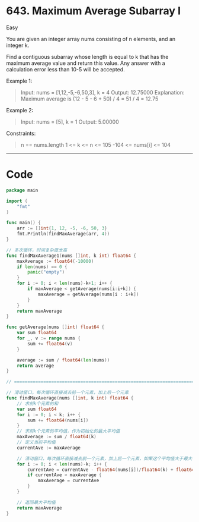 # 643. Maximum Average Subarray I

Easy

You are given an integer array nums consisting of n elements, and an integer k.

Find a contiguous subarray whose length is equal to k that has the maximum average value and return this value. Any answer with a calculation error less than 10-5 will be accepted.

Example 1:
> Input: nums = [1,12,-5,-6,50,3], k = 4
Output: 12.75000
Explanation: Maximum average is (12 - 5 - 6 + 50) / 4 = 51 / 4 = 12.75

Example 2:
> Input: nums = [5], k = 1
Output: 5.00000
 

Constraints:
> n == nums.length
1 <= k <= n <= 105
-104 <= nums[i] <= 104

---

# Code
```go
package main

import (
	"fmt"
)

func main() {
	arr := []int{1, 12, -5, -6, 50, 3}
	fmt.Println(findMaxAverage(arr, 4))
}

// 多次循环，时间复杂度太高
func findMaxAverage1(nums []int, k int) float64 {
	maxAverage := float64(-10000)
	if len(nums) == 0 {
		panic("empty")
	}
	for i := 0; i < len(nums)-k+1; i++ {
		if maxAverage < getAverage(nums[i:i+k]) {
			maxAverage = getAverage(nums[i : i+k])
		}
	}
	return maxAverage
}

func getAverage(nums []int) float64 {
	var sum float64
	for _, v := range nums {
		sum += float64(v)
	}

	average := sum / float64(len(nums))
	return average
}

// ================================================================================================================

// 滑动窗口，每次循环直接减去前一个元素，加上后一个元素
func findMaxAverage(nums []int, k int) float64 {
	// 求前k个元素的和
	var sum float64
	for i := 0; i < k; i++ {
		sum += float64(nums[i])
	}
	// 求前k个元素的平均值，作为初始化的最大平均值
	maxAverage := sum / float64(k)
	// 定义当前平均值
	currentAve := maxAverage

	// 滑动窗口，每次循环直接减去前一个元素，加上后一个元素，如果这个平均值大于最大平均值，则更新最大平均值
	for i := 0; i < len(nums)-k; i++ {
		currentAve = currentAve - float64(nums[i])/float64(k) + float64(nums[i+k])/float64(k)
		if currentAve > maxAverage {
			maxAverage = currentAve
		}
	}

	// 返回最大平均值
	return maxAverage
}
```